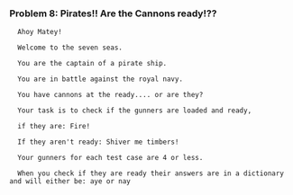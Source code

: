 ### Problem 8: Pirates!! Are the Cannons ready!??

      Ahoy Matey!

      Welcome to the seven seas.

      You are the captain of a pirate ship.

      You are in battle against the royal navy.

      You have cannons at the ready.... or are they?

      Your task is to check if the gunners are loaded and ready,

      if they are: Fire!

      If they aren't ready: Shiver me timbers!

      Your gunners for each test case are 4 or less.

      When you check if they are ready their answers are in a dictionary and will either be: aye or nay
